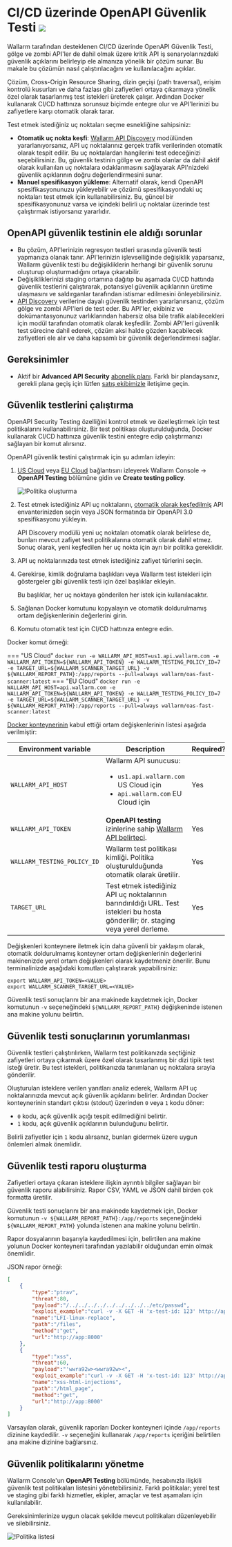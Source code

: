 # CI/CD üzerinde OpenAPI Güvenlik Testi <a href="../../about-wallarm/subscription-plans/#core-subscription-plans"><img src="../../images/api-security-tag.svg" style="border: none;"></a>

Wallarm tarafından desteklenen CI/CD üzerinde OpenAPI Güvenlik Testi, gölge ve zombi API'ler de dahil olmak üzere kritik API iş senaryolarınızdaki güvenlik açıklarını belirleyip ele almanıza yönelik bir çözüm sunar. Bu makale bu çözümün nasıl çalıştırılacağını ve kullanılacağını açıklar.

Çözüm, Cross-Origin Resource Sharing, dizin geçişi (path traversal), erişim kontrolü kusurları ve daha fazlası gibi zafiyetleri ortaya çıkarmaya yönelik özel olarak tasarlanmış test istekleri üreterek çalışır. Ardından Docker kullanarak CI/CD hattınıza sorunsuz biçimde entegre olur ve API'lerinizi bu zafiyetlere karşı otomatik olarak tarar.

Test etmek istediğiniz uç noktaları seçme esnekliğine sahipsiniz:

* **Otomatik uç nokta keşfi**: [Wallarm API Discovery](../api-discovery/overview.md) modülünden yararlanıyorsanız, API uç noktalarınız gerçek trafik verilerinden otomatik olarak tespit edilir. Bu uç noktalardan hangilerini test edeceğinizi seçebilirsiniz. Bu, güvenlik testinin gölge ve zombi olanlar da dahil aktif olarak kullanılan uç noktalara odaklanmasını sağlayarak API'nizdeki güvenlik açıklarının doğru değerlendirmesini sunar.
* **Manuel spesifikasyon yükleme**: Alternatif olarak, kendi OpenAPI spesifikasyonunuzu yükleyebilir ve çözümü spesifikasyondaki uç noktaları test etmek için kullanabilirsiniz. Bu, güncel bir spesifikasyonunuz varsa ve içindeki belirli uç noktalar üzerinde test çalıştırmak istiyorsanız yararlıdır.

## OpenAPI güvenlik testinin ele aldığı sorunlar

* Bu çözüm, API'lerinizin regresyon testleri sırasında güvenlik testi yapmanıza olanak tanır. API'lerinizin işlevselliğinde değişiklik yaparsanız, Wallarm güvenlik testi bu değişikliklerin herhangi bir güvenlik sorunu oluşturup oluşturmadığını ortaya çıkarabilir.
* Değişikliklerinizi staging ortamına dağıtıp bu aşamada CI/CD hattında güvenlik testlerini çalıştırarak, potansiyel güvenlik açıklarının üretime ulaşmasını ve saldırganlar tarafından istismar edilmesini önleyebilirsiniz.
* [API Discovery](../api-discovery/overview.md) verilerine dayalı güvenlik testinden yararlanırsanız, çözüm gölge ve zombi API'leri de test eder. Bu API'ler, ekibiniz ve dokümantasyonunuz varlıklarından habersiz olsa bile trafik alabilecekleri için modül tarafından otomatik olarak keşfedilir. Zombi API'leri güvenlik test sürecine dahil ederek, çözüm aksi halde gözden kaçabilecek zafiyetleri ele alır ve daha kapsamlı bir güvenlik değerlendirmesi sağlar.

## Gereksinimler

* Aktif bir **Advanced API Security** [abonelik planı](../about-wallarm/subscription-plans.md#core-subscription-plans). Farklı bir plandaysanız, gerekli plana geçiş için lütfen [satış ekibimizle](mailto:sales@wallarm.com) iletişime geçin.

## Güvenlik testlerini çalıştırma

OpenAPI Security Testing özelliğini kontrol etmek ve özelleştirmek için test politikalarını kullanabilirsiniz. Bir test politikası oluşturulduğunda, Docker kullanarak CI/CD hattınıza güvenlik testini entegre edip çalıştırmanızı sağlayan bir komut alırsınız.

OpenAPI güvenlik testini çalıştırmak için şu adımları izleyin:

1. [US Cloud](https://us1.my.wallarm.com/security-testing) veya [EU Cloud](https://my.wallarm.com/security-testing) bağlantısını izleyerek Wallarm Console → **OpenAPI Testing** bölümüne gidin ve **Create testing policy**.

    ![!Politika oluşturma](../images/user-guides/openapi-testing/create-testing-policy.png)
1. Test etmek istediğiniz API uç noktalarını, [otomatik olarak keşfedilmiş](../api-discovery/overview.md) API envanterinizden seçin veya JSON formatında bir OpenAPI 3.0 spesifikasyonu yükleyin.

    API Discovery modülü yeni uç noktaları otomatik olarak belirlese de, bunları mevcut zafiyet test politikalarına otomatik olarak dahil etmez. Sonuç olarak, yeni keşfedilen her uç nokta için ayrı bir politika gereklidir.
1. API uç noktalarınızda test etmek istediğiniz zafiyet türlerini seçin.
1. Gerekirse, kimlik doğrulama başlıkları veya Wallarm test istekleri için göstergeler gibi güvenlik testi için özel başlıklar ekleyin.

    Bu başlıklar, her uç noktaya gönderilen her istek için kullanılacaktır.
1. Sağlanan Docker komutunu kopyalayın ve otomatik doldurulmamış ortam değişkenlerinin değerlerini girin.
1. Komutu otomatik test için CI/CD hattınıza entegre edin.

Docker komut örneği:

=== "US Cloud"
    ```
    docker run -e WALLARM_API_HOST=us1.api.wallarm.com -e WALLARM_API_TOKEN=${WALLARM_API_TOKEN} -e WALLARM_TESTING_POLICY_ID=7 -e TARGET_URL=${WALLARM_SCANNER_TARGET_URL} -v ${WALLARM_REPORT_PATH}:/app/reports --pull=always wallarm/oas-fast-scanner:latest
    ```
=== "EU Cloud"
    ```
    docker run -e WALLARM_API_HOST=api.wallarm.com -e WALLARM_API_TOKEN=${WALLARM_API_TOKEN} -e WALLARM_TESTING_POLICY_ID=7 -e TARGET_URL=${WALLARM_SCANNER_TARGET_URL} -v ${WALLARM_REPORT_PATH}:/app/reports --pull=always wallarm/oas-fast-scanner:latest
    ```

[Docker konteynerinin](https://hub.docker.com/r/wallarm/oas-fast-scanner) kabul ettiği ortam değişkenlerinin listesi aşağıda verilmiştir:

Environment variable | Description| Required?
--- | ---- | ----
`WALLARM_API_HOST` | Wallarm API sunucusu:<ul><li>`us1.api.wallarm.com` US Cloud için</li><li>`api.wallarm.com` EU Cloud için</li></ul> | Yes
`WALLARM_API_TOKEN` | **OpenAPI testing** izinlerine sahip [Wallarm API belirteci](../user-guides/settings/api-tokens.md). | Yes
`WALLARM_TESTING_POLICY_ID` | Wallarm test politikası kimliği. Politika oluşturulduğunda otomatik olarak üretilir. | Yes
`TARGET_URL` | Test etmek istediğiniz API uç noktalarının barındırıldığı URL. Test istekleri bu hosta gönderilir; ör. staging veya yerel derleme. | Yes

Değişkenleri konteynere iletmek için daha güvenli bir yaklaşım olarak, otomatik doldurulmamış konteyner ortam değişkenlerinin değerlerini makinenizde yerel ortam değişkenleri olarak kaydetmeniz önerilir. Bunu terminalinizde aşağıdaki komutları çalıştırarak yapabilirsiniz:

```
export WALLARM_API_TOKEN=<VALUE>
export WALLARM_SCANNER_TARGET_URL=<VALUE>
```

Güvenlik testi sonuçlarını bir ana makinede kaydetmek için, Docker komutunun `-v` seçeneğindeki `${WALLARM_REPORT_PATH}` değişkeninde istenen ana makine yolunu belirtin.

## Güvenlik testi sonuçlarının yorumlanması

Güvenlik testleri çalıştırılırken, Wallarm test politikanızda seçtiğiniz zafiyetleri ortaya çıkarmak üzere özel olarak tasarlanmış bir dizi tipik test isteği üretir. Bu test istekleri, politikanızda tanımlanan uç noktalara sırayla gönderilir.

Oluşturulan isteklere verilen yanıtları analiz ederek, Wallarm API uç noktalarınızda mevcut açık güvenlik açıklarını belirler. Ardından Docker konteynerinin standart çıktısı (stdout) üzerinden `0` veya `1` kodu döner:

* `0` kodu, açık güvenlik açığı tespit edilmediğini belirtir.
* `1` kodu, açık güvenlik açıklarının bulunduğunu belirtir.

Belirli zafiyetler için `1` kodu alırsanız, bunları gidermek üzere uygun önlemleri almak önemlidir.

## Güvenlik testi raporu oluşturma

Zafiyetleri ortaya çıkaran isteklere ilişkin ayrıntılı bilgiler sağlayan bir güvenlik raporu alabilirsiniz. Rapor CSV, YAML ve JSON dahil birden çok formatta üretilir.

Güvenlik testi sonuçlarını bir ana makinede kaydetmek için, Docker komutunun `-v ${WALLARM_REPORT_PATH}:/app/reports` seçeneğindeki `${WALLARM_REPORT_PATH}` yolunda istenen ana makine yolunu belirtin.

Rapor dosyalarının başarıyla kaydedilmesi için, belirtilen ana makine yolunun Docker konteyneri tarafından yazılabilir olduğundan emin olmak önemlidir.

JSON rapor örneği:

```json
[
    {
        "type":"ptrav",
        "threat":80,
        "payload":"/../../../../../../../../../etc/passwd",
        "exploit_example":"curl -v -X GET -H 'x-test-id: 123' http://app:8000/files?path=/../../../../../../../../../etc/passwd\n\n{\"file_contents\":\"root:x:0:0:root:/root:/bin/bash\\ndaemon:x:1:1:daemon:/usr/sbin:/usr/sbin/nologin\\n",
        "name":"LFI-linux-replace",
        "path":"/files",
        "method":"get",
        "url":"http://app:8000"
    },
    {
        "type":"xss",
        "threat":60,
        "payload":"'wwra92w><wwra92w><",
        "exploit_example":"curl -v -X GET -H 'x-test-id: 123' http://app:8000/html_page?query='wwra92w><wwra92w><\n\n<html><body>'wwra92w><wwra92w><</body></html>",
        "name":"xss-html-injections",
        "path":"/html_page",
        "method":"get",
        "url":"http://app:8000"
    }
]
```

Varsayılan olarak, güvenlik raporları Docker konteyneri içinde `/app/reports` dizinine kaydedilir. `-v` seçeneğini kullanarak `/app/reports` içeriğini belirtilen ana makine dizinine bağlarsınız.

## Güvenlik politikalarını yönetme

Wallarm Console'un **OpenAPI Testing** bölümünde, hesabınızla ilişkili güvenlik test politikaları listesini yönetebilirsiniz. Farklı politikalar; yerel test ve staging gibi farklı hizmetler, ekipler, amaçlar ve test aşamaları için kullanılabilir.

Gereksinimlerinize uygun olacak şekilde mevcut politikaları düzenleyebilir ve silebilirsiniz.

![!Politika listesi](../images/user-guides/openapi-testing/testing-policies-list.png)